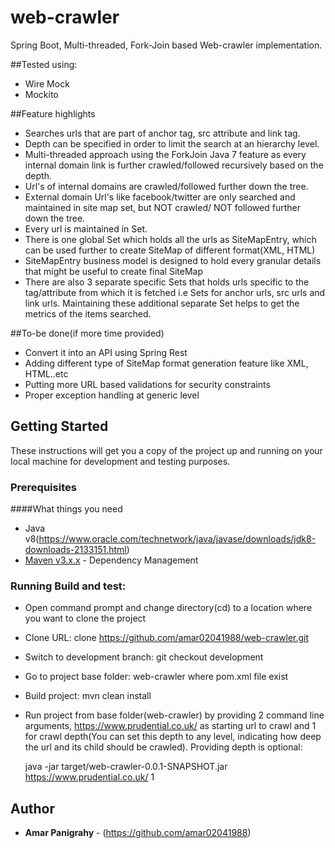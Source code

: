 # web-crawler

Spring Boot, Multi-threaded, Fork-Join based Web-crawler implementation.

##Tested using:
* Wire Mock
* Mockito

##Feature highlights

* Searches urls that are part of anchor tag, src attribute and link tag.
* Depth can be specified in order to limit the search at an hierarchy level.
* Multi-threaded approach using the ForkJoin Java 7 feature as every internal domain link is further crawled/followed recursively based on the depth.
* Url's of internal domains are crawled/followed further down the tree.
* External domain Url's like facebook/twitter are only searched and maintained in site map set, but NOT crawled/ NOT followed further down the tree.  
* Every url is maintained in Set.
* There is one global Set which holds all the urls as SiteMapEntry, which can be used further to create SiteMap of different format(XML, HTML)
* SiteMapEntry business model is designed to hold every granular details that might be useful to create final SiteMap 
* There are also 3 separate specific Sets that holds urls specific to the tag/attribute from which it is fetched i.e Sets for anchor urls, src urls and link urls. Maintaining these additional separate Set helps to get the metrics of the items searched.

##To-be done(if more time provided)
* Convert it into an API using Spring Rest
* Adding different type of SiteMap format generation feature like XML, HTML..etc
* Putting more URL based validations for security constraints
* Proper exception handling at generic level

## Getting Started

These instructions will get you a copy of the project up and running on your local machine for development and testing purposes.

### Prerequisites

####What things you need
* Java v8(https://www.oracle.com/technetwork/java/javase/downloads/jdk8-downloads-2133151.html)
* [Maven v3.x.x](https://maven.apache.org/) - Dependency Management

### Running Build and test:
* Open command prompt and change directory(cd) to a location where you want to clone the project
 
* Clone URL: 
	clone https://github.com/amar02041988/web-crawler.git

* Switch to development branch: 
	git checkout development
	
* Go to project base folder: web-crawler where pom.xml file exist

* Build project:
	mvn clean install
	
* Run project from base folder(web-crawler) by providing 2 command line arguments, https://www.prudential.co.uk/ as 
   starting url to crawl and 1 for crawl depth(You can set this depth to any level, indicating how deep the url and its
   child should be crawled). Providing depth is optional:
   
	java -jar target/web-crawler-0.0.1-SNAPSHOT.jar https://www.prudential.co.uk/ 1

## Author

* **Amar Panigrahy** - (https://github.com/amar02041988)